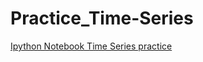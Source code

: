 Practice_Time-Series
====================

[Ipython Notebook Time Series practice](http://nbviewer.ipython.org/github/nyghtowl/Practice_Time-Series/blob/master/Time%20Series%20WB.ipynb)

